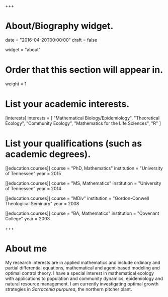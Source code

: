 +++
# About/Biography widget.

date = "2016-04-20T00:00:00"
draft = false

widget = "about"

# Order that this section will appear in.
weight = 1

# List your academic interests.
[interests]
  interests = [
    "Mathematical Biology/Epidemiology",
    "Theoretical Ecology",
    "Community Ecology",
    "Mathematics for the Life Sciences",
    "R"
  ]

# List your qualifications (such as academic degrees).
[[education.courses]]
  course = "PhD, Mathematics"
  institution = "University of Tennessee"
  year = 2015

[[education.courses]]
  course = "MS, Mathematics"
  institution = "University of Tennessee"
  year = 2014

[[education.courses]]
  course = "MDiv"
  institution = "Gordon-Conwell Theological Seminary"
  year = 2008

[[education.courses]]
  course = "BA, Mathematics"
  institution = "Covenant College"
  year = 2003
 
+++

# About me

My research interests are in applied mathematics and include ordinary and partial differential equations, mathematical and agent-based modeling and optimal control theory. I have a special interest in mathematical ecology with applications to population and community dynamics, epidemiology and natural resource management. I am currently investigating optimal growth strategies in *Sarracenia purpurea*, the northern pitcher plant.